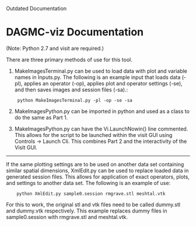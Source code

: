 Outdated Documentation


DAGMC-viz Documentation
=======================

(Note: Python 2.7 and visit are required.)

There are three primary methods of use for this tool.

1. MakeImagesTerminal.py can be used to load data with plot and variable names in Inputs.py. The following is an example input that loads data (-pl), applies an operator (-op), applies plot and operator settings (-se), and then saves images and session files (-sa).:
	
		python MakeImagesTerminal.py -pl -op -se -sa

2. MakeImagesPython.py can be imported in python and used as a class to do the same as Part 1.

3. MakeImagesPython.py can have the Vi.LaunchNowin() line commented. This allows for the script to be launched within the visit GUI using Controls -> Launch Cli. This combines Part 2 and the interactivity of the VisIt GUI.

----------------------------------------

If the same plotting settings are to be used on another data set containing similar spatial dimensions, XmlEdit.py can be used to replace loaded data in generated session files. This allows for application of exact operators, plots, and settings to another data set. The following is an example of use:

		python XmlEdit.py sample0.session rmgrave.stl meshtal.vtk

For this to work, the original stl and vtk files need to be called dummy.stl and dummy.vtk respectively. This example replaces dummy files in sample0.session with rmgrave.stl and meshtal.vtk.